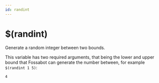 ```yaml
---
id: randint
---
```


# $(randint)

Generate a random integer between two bounds.

This variable has two required arguments, that being the lower and upper bound that Fossabot can generate the number between, for example `$(randint 1 5)`:

```
4
```
